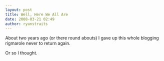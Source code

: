 ```yaml
---
layout: post
title: Well, Here We All Are
date: 2008-03-21 02:49
author: ryanstraits
---
```

About two years ago (or there round abouts) I gave up this whole blogging rigmarole never to return again.

Or so I thought.



